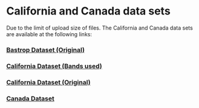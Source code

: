 # California and Canada data sets

Due to the limit of upload size of files. The California and Canada data sets are available at the following links:

### [Bastrop Dataset (Original)](https://javerianacaliedu-my.sharepoint.com/:u:/g/personal/davidjimenez_javerianacali_edu_co/EXb1JnGIRRpIvnMZLUB3YKsBnDm9f0TrHZdwygJ_8outBA?e=0BRdDl)
### [California Dataset (Bands used)](https://javerianacaliedu-my.sharepoint.com/:u:/g/personal/davidjimenez_javerianacali_edu_co/EbP-CPVZP1tIsGpu0fjzNrcBRjQDtW3kiWdlkF2IycWF_Q?e=4fc9Uq)
### [California Dataset (Original)](https://sites.google.com/view/luppino/home)
### [Canada Dataset](https://javerianacaliedu-my.sharepoint.com/:u:/g/personal/davidjimenez_javerianacali_edu_co/EX36VVxEI1hHgcu29MwoZ4cBuqneNhZpvDqx5BTpydlyqA?e=ug25Z5) 
